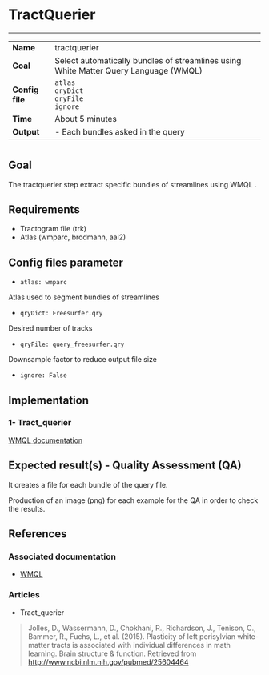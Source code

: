 # TractQuerier
---

|                |                                                       |
|----------------|-------------------------------------------------------|
|**Name**        | tractquerier                                    |
|**Goal**        | Select automatically bundles of streamlines using White Matter Query Language (WMQL) |
|**Config file** | `atlas` <br> `qryDict` <br> `qryFile` <br> `ignore`|
|**Time**        | About 5 minutes                                         |
|**Output**      | -  Each bundles asked in the query <br>|

#

## Goal

The tractquerier step extract specific bundles of streamlines using WMQL .


## Requirements

- Tractogram file (trk)
- Atlas (wmparc, brodmann, aal2)

## Config files parameter

- `atlas: wmparc`

Atlas used to segment bundles of streamlines

- `qryDict: Freesurfer.qry`

Desired number of tracks

- `qryFile: query_freesurfer.qry`

Downsample factor to reduce output file size

- `ignore: False`

## Implementation

### 1- Tract_querier 

<a href="http://tract-querier.readthedocs.org/en/latest/" target="_blank">WMQL documentation</a>

## Expected result(s) - Quality Assessment (QA)

It creates a file for each bundle of the query file.

Production of an image (png) for each example for the QA in order to check the results.

## References

### Associated documentation

- <a href="https://github.com/demianw/tract_querier" target="_blank">WMQL</a>


### Articles 

- Tract_querier 

> Jolles, D., Wassermann, D., Chokhani, R., Richardson, J., Tenison, C., Bammer, R., Fuchs, L., et al. (2015). Plasticity of left perisylvian white-matter tracts is associated with individual differences in math learning. Brain structure & function. Retrieved from http://www.ncbi.nlm.nih.gov/pubmed/25604464


